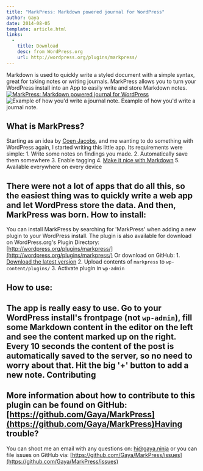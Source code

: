 ```yaml
---
title: "MarkPress: Markdown powered journal for WordPress"
author: Gaya
date: 2014-08-05
template: article.html
links:
  -
    title: Download
    desc: from WordPress.org
    url: http://wordpress.org/plugins/markpress/
---
```

Markdown is used to quickly write a styled document with a simple syntax, great for taking notes or writing journals. MarkPress allows you to turn your WordPress install into an App to easily write and store Markdown notes. [![MarkPress: Markdown powered journal for WordPress](/articles/markpress-markdown-powered-journal-wordpress/markpress-markdown-powered-journal-wordpress1.jpg)](http://www.gayadesign.com/diy/markpress-markdown-powered-journal-wordpress/)<span id="more-1474"></span> ![Example of how you'd write a journal note.](/articles/markpress-markdown-powered-journal-wordpress/screenshot-1.jpg) Example of how you'd write a journal note.

What is MarkPress?
------------------

 Starting as an idea by [Coen Jacobs](http://coenjacobs.me/), and me wanting to do something with WordPress again, I started writing this little app. Its requirements were simple: 1. Write some notes on findings you made.
2. Automatically save them somewhere
3. Enable tagging
4. [Make it nice with Markdown](http://daringfireball.net/projects/markdown/syntax)
5. Available everywhere on every device

 There were not a lot of apps that do all this, so the easiest thing was to quickly write a web app and let WordPress store the data. And then, MarkPress was born. How to install:
---------------

 You can install MarkPress by searching for 'MarkPress' when adding a new plugin to your WordPress install. The plugin is also available for download on WordPress.org's Plugin Directory: [http://wordpress.org/plugins/markpress/](http://wordpress.org/plugins/markpress/) Or download on GitHub: 1. [Download the latest version](https://github.com/Gaya/MarkPress/releases)
2. Upload contents of `markpress` to `wp-content/plugins/`
3. Activate plugin in `wp-admin`

How to use:
-----------

 The app is really easy to use. Go to your WordPress install's frontpage (not `wp-admin`), fill some Markdown content in the editor on the left and see the content marked up on the right. Every 10 seconds the content of the post is automatically saved to the server, so no need to worry about that. Hit the big '+' button to add a new note. Contributing
------------

 More information about how to contribute to this plugin can be found on GitHub: [https://github.com/Gaya/MarkPress](https://github.com/Gaya/MarkPress)Having trouble?
---------------

 You can shoot me an email with any questions on: [hi@gaya.ninja](mailto:hi@gaya.ninja) or you can file issues on GitHub via: [https://github.com/Gaya/MarkPress/issues](https://github.com/Gaya/MarkPress/issues)
